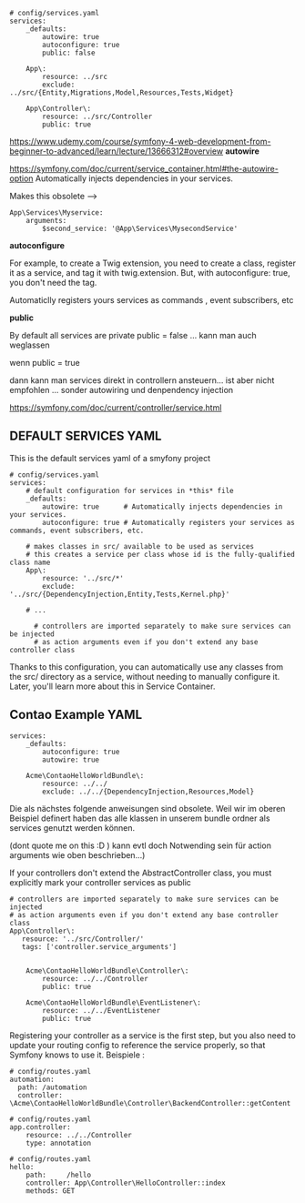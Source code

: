     # config/services.yaml
    services:
        _defaults:
            autowire: true
            autoconfigure: true
            public: false
    
        App\:
            resource: ../src
            exclude: ../src/{Entity,Migrations,Model,Resources,Tests,Widget}
        
        App\Controller\:
            resource: ../src/Controller
            public: true



https://www.udemy.com/course/symfony-4-web-development-from-beginner-to-advanced/learn/lecture/13666312#overview
**autowire**

https://symfony.com/doc/current/service_container.html#the-autowire-option
Automatically injects dependencies in your services.

Makes this obsolete -->

    App\Services\Myservice:
        arguments:
            $second_service: '@App\Services\MysecondService'

**autoconfigure**

For example, to create a Twig extension, you need to create a class, register it as a service, and tag it with twig.extension.
But, with autoconfigure: true, you don't need the tag. 

Automaticlly registers yours services as commands , event subscribers, etc


**public**

By default all services are private 
public = false ... kann man auch weglassen

wenn public = true

dann kann man services direkt in controllern ansteuern...
ist aber nicht empfohlen ... sonder autowiring und denpendency injection


https://symfony.com/doc/current/controller/service.html


## DEFAULT SERVICES YAML

This is the default services yaml of a smyfony project

    # config/services.yaml
    services:
        # default configuration for services in *this* file
        _defaults:
            autowire: true      # Automatically injects dependencies in your services.
            autoconfigure: true # Automatically registers your services as commands, event subscribers, etc.
    
        # makes classes in src/ available to be used as services
        # this creates a service per class whose id is the fully-qualified class name
        App\:
            resource: '../src/*'
            exclude: '../src/{DependencyInjection,Entity,Tests,Kernel.php}'
    
        # ...

          # controllers are imported separately to make sure services can be injected
          # as action arguments even if you don't extend any base controller class


Thanks to this configuration, you can automatically use any classes from the src/ directory as a service, without needing to manually configure it. Later, you'll learn more about this in Service Container.


## Contao Example YAML

    services:
        _defaults:
            autoconfigure: true
            autowire: true
    
        Acme\ContaoHelloWorldBundle\:
            resource: ../../
            exclude: ../../{DependencyInjection,Resources,Model}
    
Die als nächstes folgende anweisungen sind obsolete.
Weil wir im oberen Beispiel definert haben das alle 
klassen in unserem bundle ordner als services genutzt werden können.

(dont quote me on this :D )  kann evtl doch Notwending sein
für action arguments wie oben beschrieben...)

If your controllers don't extend the AbstractController class, you must explicitly mark your controller services as public
   
    # controllers are imported separately to make sure services can be injected
    # as action arguments even if you don't extend any base controller class
    App\Controller\:
       resource: '../src/Controller/'
       tags: ['controller.service_arguments']


        Acme\ContaoHelloWorldBundle\Controller\:
            resource: ../../Controller
            public: true
    
        Acme\ContaoHelloWorldBundle\EventListener\:
            resource: ../../EventListener
            public: true


Registering your controller as a service is the first step, but you also need to update your routing config to reference the service properly, so that Symfony knows to use it.
Beispiele : 
    
    # config/routes.yaml
    automation:
      path: /automation
      controller: \Acme\ContaoHelloWorldBundle\Controller\BackendController::getContent
    
    # config/routes.yaml
    app.controller:
        resource: ../../Controller
        type: annotation

    # config/routes.yaml
    hello:
        path:     /hello
        controller: App\Controller\HelloController::index
        methods: GET